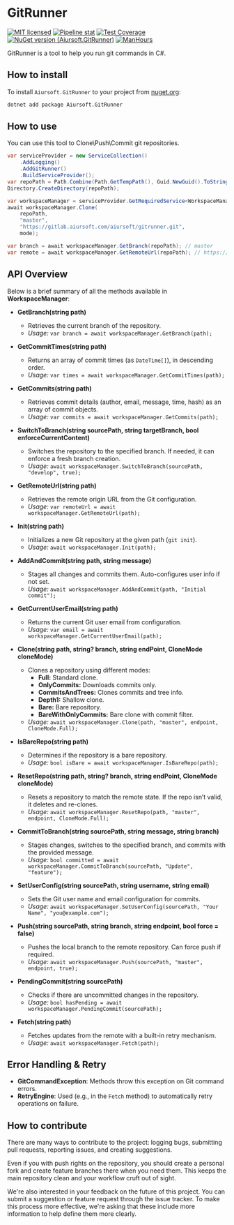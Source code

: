 # GitRunner

[![MIT licensed](https://img.shields.io/badge/license-MIT-blue.svg)](https://gitlab.aiursoft.com/aiursoft/gitrunner/-/blob/master/LICENSE)
[![Pipeline stat](https://gitlab.aiursoft.com/aiursoft/gitrunner/badges/master/pipeline.svg)](https://gitlab.aiursoft.com/aiursoft/gitrunner/-/pipelines)
[![Test Coverage](https://gitlab.aiursoft.com/aiursoft/gitrunner/badges/master/coverage.svg)](https://gitlab.aiursoft.com/aiursoft/gitrunner/-/pipelines)
[![NuGet version (Aiursoft.GitRunner)](https://img.shields.io/nuget/v/Aiursoft.gitrunner.svg)](https://www.nuget.org/packages/Aiursoft.gitrunner/)
[![ManHours](https://manhours.aiursoft.cn/r/gitlab.aiursoft.com/aiursoft/gitrunner.svg)](https://gitlab.aiursoft.com/aiursoft/gitrunner/-/commits/master?ref_type=heads)

GitRunner is a tool to help you run git commands in C#.

## How to install

To install `Aiursoft.GitRunner` to your project from [nuget.org](https://www.nuget.org/packages/Aiursoft.GitRunner/):

```bash
dotnet add package Aiursoft.GitRunner
```

## How to use

You can use this tool to Clone\Push\Commit git repositories.

```csharp
var serviceProvider = new ServiceCollection()
    .AddLogging()
    .AddGitRunner()
    .BuildServiceProvider();
var repoPath = Path.Combine(Path.GetTempPath(), Guid.NewGuid().ToString());
Directory.CreateDirectory(repoPath);

var workspaceManager = serviceProvider.GetRequiredService<WorkspaceManager>();
await workspaceManager.Clone(
    repoPath, 
    "master", 
    "https://gitlab.aiursoft.com/aiursoft/gitrunner.git",
    mode);

var branch = await workspaceManager.GetBranch(repoPath); // master
var remote = await workspaceManager.GetRemoteUrl(repoPath); // https://gitlab.aiursoft.com/aiursoft/gitrunner.git
```

## API Overview

Below is a brief summary of all the methods available in **WorkspaceManager**:

- **GetBranch(string path)**
    - Retrieves the current branch of the repository.
    - *Usage:* `var branch = await workspaceManager.GetBranch(path);`

- **GetCommitTimes(string path)**
    - Returns an array of commit times (as `DateTime[]`), in descending order.
    - *Usage:* `var times = await workspaceManager.GetCommitTimes(path);`

- **GetCommits(string path)**
    - Retrieves commit details (author, email, message, time, hash) as an array of commit objects.
    - *Usage:* `var commits = await workspaceManager.GetCommits(path);`

- **SwitchToBranch(string sourcePath, string targetBranch, bool enforceCurrentContent)**
    - Switches the repository to the specified branch. If needed, it can enforce a fresh branch creation.
    - *Usage:* `await workspaceManager.SwitchToBranch(sourcePath, "develop", true);`

- **GetRemoteUrl(string path)**
    - Retrieves the remote origin URL from the Git configuration.
    - *Usage:* `var remoteUrl = await workspaceManager.GetRemoteUrl(path);`

- **Init(string path)**
    - Initializes a new Git repository at the given path (`git init`).
    - *Usage:* `await workspaceManager.Init(path);`

- **AddAndCommit(string path, string message)**
    - Stages all changes and commits them. Auto-configures user info if not set.
    - *Usage:* `await workspaceManager.AddAndCommit(path, "Initial commit");`

- **GetCurrentUserEmail(string path)**
    - Returns the current Git user email from configuration.
    - *Usage:* `var email = await workspaceManager.GetCurrentUserEmail(path);`

- **Clone(string path, string? branch, string endPoint, CloneMode cloneMode)**
    - Clones a repository using different modes:
        - **Full:** Standard clone.
        - **OnlyCommits:** Downloads commits only.
        - **CommitsAndTrees:** Clones commits and tree info.
        - **Depth1:** Shallow clone.
        - **Bare:** Bare repository.
        - **BareWithOnlyCommits:** Bare clone with commit filter.
    - *Usage:* `await workspaceManager.Clone(path, "master", endpoint, CloneMode.Full);`

- **IsBareRepo(string path)**
    - Determines if the repository is a bare repository.
    - *Usage:* `bool isBare = await workspaceManager.IsBareRepo(path);`

- **ResetRepo(string path, string? branch, string endPoint, CloneMode cloneMode)**
    - Resets a repository to match the remote state. If the repo isn’t valid, it deletes and re-clones.
    - *Usage:* `await workspaceManager.ResetRepo(path, "master", endpoint, CloneMode.Full);`

- **CommitToBranch(string sourcePath, string message, string branch)**
    - Stages changes, switches to the specified branch, and commits with the provided message.
    - *Usage:* `bool committed = await workspaceManager.CommitToBranch(sourcePath, "Update", "feature");`

- **SetUserConfig(string sourcePath, string username, string email)**
    - Sets the Git user name and email configuration for commits.
    - *Usage:* `await workspaceManager.SetUserConfig(sourcePath, "Your Name", "you@example.com");`

- **Push(string sourcePath, string branch, string endpoint, bool force = false)**
    - Pushes the local branch to the remote repository. Can force push if required.
    - *Usage:* `await workspaceManager.Push(sourcePath, "master", endpoint, true);`

- **PendingCommit(string sourcePath)**
    - Checks if there are uncommitted changes in the repository.
    - *Usage:* `bool hasPending = await workspaceManager.PendingCommit(sourcePath);`

- **Fetch(string path)**
    - Fetches updates from the remote with a built-in retry mechanism.
    - *Usage:* `await workspaceManager.Fetch(path);`

## Error Handling & Retry

- **GitCommandException**: Methods throw this exception on Git command errors.
- **RetryEngine**: Used (e.g., in the `Fetch` method) to automatically retry operations on failure.

## How to contribute

There are many ways to contribute to the project: logging bugs, submitting pull requests, reporting issues, and creating suggestions.

Even if you with push rights on the repository, you should create a personal fork and create feature branches there when you need them. This keeps the main repository clean and your workflow cruft out of sight.

We're also interested in your feedback on the future of this project. You can submit a suggestion or feature request through the issue tracker. To make this process more effective, we're asking that these include more information to help define them more clearly.
